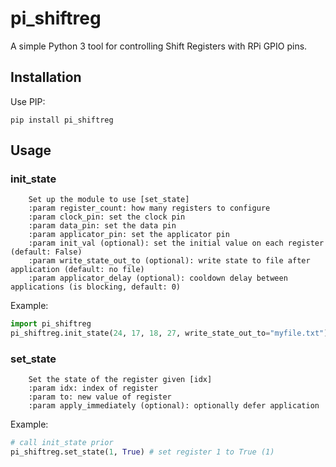 # pi_shiftreg

A simple Python 3 tool for controlling Shift Registers with RPi GPIO pins.

## Installation
Use PIP:
```
pip install pi_shiftreg
```

## Usage

### init_state
```
    Set up the module to use [set_state]
    :param register_count: how many registers to configure
    :param clock_pin: set the clock pin
    :param data_pin: set the data pin
    :param applicator_pin: set the applicator pin
    :param init_val (optional): set the initial value on each register (default: False)
    :param write_state_out_to (optional): write state to file after application (default: no file)
    :param applicator_delay (optional): cooldown delay between applications (is blocking, default: 0)
```
Example:
```python
import pi_shiftreg
pi_shiftreg.init_state(24, 17, 18, 27, write_state_out_to="myfile.txt")
```

### set_state
```
    Set the state of the register given [idx]
    :param idx: index of register
    :param to: new value of register
    :param apply_immediately (optional): optionally defer application
```
Example:
```python
# call init_state prior
pi_shiftreg.set_state(1, True) # set register 1 to True (1)
```